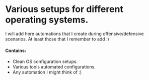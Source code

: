 # Various setups for different operating systems.    

I will add here automations that I create during offensive/defensive scenarios. At least those that I remember to add :)

#### Contains:   
- Clean OS configuration setups.
- Various tools automated configurations.
- Any automation I might think of :)
